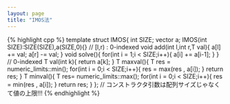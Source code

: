 ```yaml
---
layout: page
title: "IMOS法"
---
```


{% highlight cpp %}
template<class T> struct IMOS{
  int SIZE;
  vector<T> a;
  IMOS(int SIZE):SIZE(SIZE),a(SIZE,0){}
  // [l,r) : 0-indexed
  void add(int l,int r,T val){
    a[l] += val;
    a[r] -= val;
  }
  void solve(){
    for(int i = 1;i < SIZE;i++){
      a[i] += a[i-1];
    }
  }
  // 0-indexed
  T val(int k){
    return a[k];
  }
  T maxval(){
    T res = numeric_limits<T>::min();
    for(int i = 0;i < SIZE;i++){
      res = max(res , a[i]);
    }
    return res;
  }
  T minval(){
    T res=  numeric_limits<T>::max();
    for(int i = 0;i < SIZE;i++){
      res = min(res , a[i]);
    }
    return res;
  }
};
// コンストラクタ引数は配列サイズじゃなくて値の上限!!!
{% endhighlight %}

